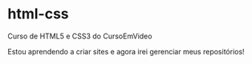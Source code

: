 # html-css
 Curso de HTML5 e CSS3 do CursoEmVideo

Estou aprendendo a criar sites e agora irei gerenciar meus repositórios!